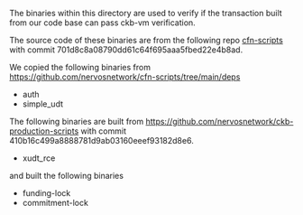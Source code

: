The binaries within this directory are used to verify if the transaction built from our code base can pass ckb-vm verification.

The source code of these binaries are from the following repo [cfn-scripts](https://github.com/nervosnetwork/cfn-scripts) with commit 701d8c8a08790dd61c64f695aaa5fbed22e4b8ad.

We copied the following binaries from https://github.com/nervosnetwork/cfn-scripts/tree/main/deps

- auth
- simple_udt

The following binaries are built from https://github.com/nervosnetwork/ckb-production-scripts with commit 410b16c499a8888781d9ab03160eeef93182d8e6.

- xudt_rce

and built the following binaries

- funding-lock
- commitment-lock